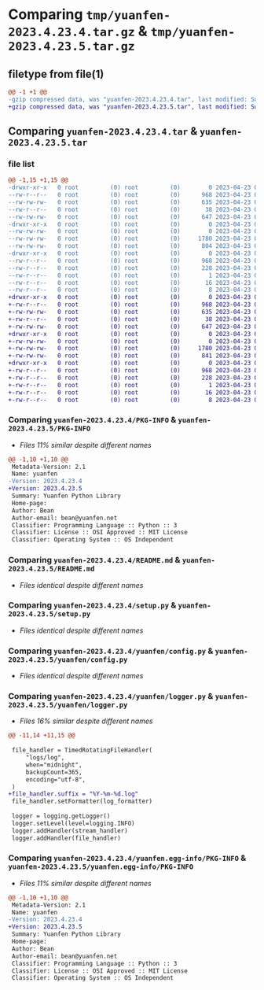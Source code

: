 # Comparing `tmp/yuanfen-2023.4.23.4.tar.gz` & `tmp/yuanfen-2023.4.23.5.tar.gz`

## filetype from file(1)

```diff
@@ -1 +1 @@
-gzip compressed data, was "yuanfen-2023.4.23.4.tar", last modified: Sun Apr 23 08:36:41 2023, max compression
+gzip compressed data, was "yuanfen-2023.4.23.5.tar", last modified: Sun Apr 23 09:27:45 2023, max compression
```

## Comparing `yuanfen-2023.4.23.4.tar` & `yuanfen-2023.4.23.5.tar`

### file list

```diff
@@ -1,15 +1,15 @@
-drwxr-xr-x   0 root         (0) root         (0)        0 2023-04-23 08:36:41.216824 yuanfen-2023.4.23.4/
--rw-r--r--   0 root         (0) root         (0)      968 2023-04-23 08:36:41.216824 yuanfen-2023.4.23.4/PKG-INFO
--rw-rw-rw-   0 root         (0) root         (0)      635 2023-04-23 08:17:06.000000 yuanfen-2023.4.23.4/README.md
--rw-r--r--   0 root         (0) root         (0)       38 2023-04-23 08:36:41.216824 yuanfen-2023.4.23.4/setup.cfg
--rw-rw-rw-   0 root         (0) root         (0)      647 2023-04-23 08:36:40.000000 yuanfen-2023.4.23.4/setup.py
-drwxr-xr-x   0 root         (0) root         (0)        0 2023-04-23 08:36:41.215824 yuanfen-2023.4.23.4/yuanfen/
--rw-rw-rw-   0 root         (0) root         (0)        0 2023-04-23 08:36:40.000000 yuanfen-2023.4.23.4/yuanfen/__init__.py
--rw-rw-rw-   0 root         (0) root         (0)     1780 2023-04-23 08:17:06.000000 yuanfen-2023.4.23.4/yuanfen/config.py
--rw-rw-rw-   0 root         (0) root         (0)      804 2023-04-23 08:17:06.000000 yuanfen-2023.4.23.4/yuanfen/logger.py
-drwxr-xr-x   0 root         (0) root         (0)        0 2023-04-23 08:36:41.215824 yuanfen-2023.4.23.4/yuanfen.egg-info/
--rw-r--r--   0 root         (0) root         (0)      968 2023-04-23 08:36:41.000000 yuanfen-2023.4.23.4/yuanfen.egg-info/PKG-INFO
--rw-r--r--   0 root         (0) root         (0)      228 2023-04-23 08:36:41.000000 yuanfen-2023.4.23.4/yuanfen.egg-info/SOURCES.txt
--rw-r--r--   0 root         (0) root         (0)        1 2023-04-23 08:36:41.000000 yuanfen-2023.4.23.4/yuanfen.egg-info/dependency_links.txt
--rw-r--r--   0 root         (0) root         (0)       16 2023-04-23 08:36:41.000000 yuanfen-2023.4.23.4/yuanfen.egg-info/requires.txt
--rw-r--r--   0 root         (0) root         (0)        8 2023-04-23 08:36:41.000000 yuanfen-2023.4.23.4/yuanfen.egg-info/top_level.txt
+drwxr-xr-x   0 root         (0) root         (0)        0 2023-04-23 09:27:45.803781 yuanfen-2023.4.23.5/
+-rw-r--r--   0 root         (0) root         (0)      968 2023-04-23 09:27:45.803781 yuanfen-2023.4.23.5/PKG-INFO
+-rw-rw-rw-   0 root         (0) root         (0)      635 2023-04-23 08:17:06.000000 yuanfen-2023.4.23.5/README.md
+-rw-r--r--   0 root         (0) root         (0)       38 2023-04-23 09:27:45.803781 yuanfen-2023.4.23.5/setup.cfg
+-rw-rw-rw-   0 root         (0) root         (0)      647 2023-04-23 08:36:40.000000 yuanfen-2023.4.23.5/setup.py
+drwxr-xr-x   0 root         (0) root         (0)        0 2023-04-23 09:27:45.803781 yuanfen-2023.4.23.5/yuanfen/
+-rw-rw-rw-   0 root         (0) root         (0)        0 2023-04-23 09:27:44.000000 yuanfen-2023.4.23.5/yuanfen/__init__.py
+-rw-rw-rw-   0 root         (0) root         (0)     1780 2023-04-23 08:17:06.000000 yuanfen-2023.4.23.5/yuanfen/config.py
+-rw-rw-rw-   0 root         (0) root         (0)      841 2023-04-23 09:27:44.000000 yuanfen-2023.4.23.5/yuanfen/logger.py
+drwxr-xr-x   0 root         (0) root         (0)        0 2023-04-23 09:27:45.803781 yuanfen-2023.4.23.5/yuanfen.egg-info/
+-rw-r--r--   0 root         (0) root         (0)      968 2023-04-23 09:27:45.000000 yuanfen-2023.4.23.5/yuanfen.egg-info/PKG-INFO
+-rw-r--r--   0 root         (0) root         (0)      228 2023-04-23 09:27:45.000000 yuanfen-2023.4.23.5/yuanfen.egg-info/SOURCES.txt
+-rw-r--r--   0 root         (0) root         (0)        1 2023-04-23 09:27:45.000000 yuanfen-2023.4.23.5/yuanfen.egg-info/dependency_links.txt
+-rw-r--r--   0 root         (0) root         (0)       16 2023-04-23 09:27:45.000000 yuanfen-2023.4.23.5/yuanfen.egg-info/requires.txt
+-rw-r--r--   0 root         (0) root         (0)        8 2023-04-23 09:27:45.000000 yuanfen-2023.4.23.5/yuanfen.egg-info/top_level.txt
```

### Comparing `yuanfen-2023.4.23.4/PKG-INFO` & `yuanfen-2023.4.23.5/PKG-INFO`

 * *Files 11% similar despite different names*

```diff
@@ -1,10 +1,10 @@
 Metadata-Version: 2.1
 Name: yuanfen
-Version: 2023.4.23.4
+Version: 2023.4.23.5
 Summary: Yuanfen Python Library
 Home-page: 
 Author: Bean
 Author-email: bean@yuanfen.net
 Classifier: Programming Language :: Python :: 3
 Classifier: License :: OSI Approved :: MIT License
 Classifier: Operating System :: OS Independent
```

### Comparing `yuanfen-2023.4.23.4/README.md` & `yuanfen-2023.4.23.5/README.md`

 * *Files identical despite different names*

### Comparing `yuanfen-2023.4.23.4/setup.py` & `yuanfen-2023.4.23.5/setup.py`

 * *Files identical despite different names*

### Comparing `yuanfen-2023.4.23.4/yuanfen/config.py` & `yuanfen-2023.4.23.5/yuanfen/config.py`

 * *Files identical despite different names*

### Comparing `yuanfen-2023.4.23.4/yuanfen/logger.py` & `yuanfen-2023.4.23.5/yuanfen/logger.py`

 * *Files 16% similar despite different names*

```diff
@@ -11,14 +11,15 @@
 
 file_handler = TimedRotatingFileHandler(
     "logs/log",
     when="midnight",
     backupCount=365,
     encoding="utf-8",
 )
+file_handler.suffix = "%Y-%m-%d.log"
 file_handler.setFormatter(log_formatter)
 
 logger = logging.getLogger()
 logger.setLevel(level=logging.INFO)
 logger.addHandler(stream_handler)
 logger.addHandler(file_handler)
```

### Comparing `yuanfen-2023.4.23.4/yuanfen.egg-info/PKG-INFO` & `yuanfen-2023.4.23.5/yuanfen.egg-info/PKG-INFO`

 * *Files 11% similar despite different names*

```diff
@@ -1,10 +1,10 @@
 Metadata-Version: 2.1
 Name: yuanfen
-Version: 2023.4.23.4
+Version: 2023.4.23.5
 Summary: Yuanfen Python Library
 Home-page: 
 Author: Bean
 Author-email: bean@yuanfen.net
 Classifier: Programming Language :: Python :: 3
 Classifier: License :: OSI Approved :: MIT License
 Classifier: Operating System :: OS Independent
```

